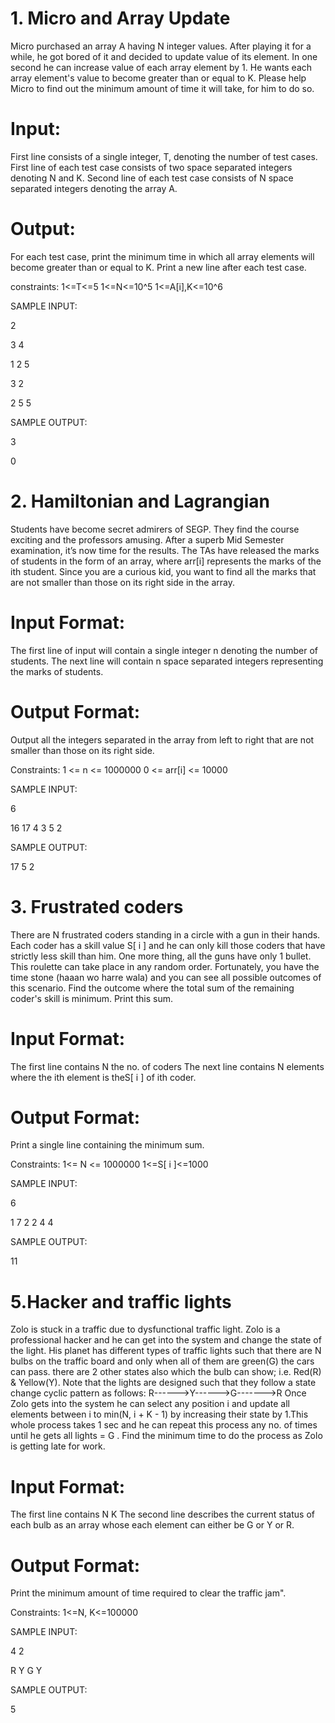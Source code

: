 # 1. Micro and Array Update
Micro purchased an array A having N integer values. After playing it for a while, he got
bored of it and decided to update value of its element. In one second he can increase
value of each array element by 1. He wants each array element's value to become greater
than or equal to K. Please help Micro to find out the minimum amount of time it will take,
for him to do so.

# Input:
First line consists of a single integer, T, denoting the number of test cases.
First line of each test case consists of two space separated integers denoting N and K.
Second line of each test case consists of N space separated integers denoting the array
A.

# Output:
For each test case, print the minimum time in which all array elements will become
greater than or equal to K. Print a new line after each test case.

constraints:
 1<=T<=5
 1<=N<=10^5
 1<=A[i],K<=10^6

SAMPLE INPUT:

2

3 4

1 2 5

3 2

2 5 5

SAMPLE OUTPUT:

3 

0


# 2. Hamiltonian and Lagrangian
Students have become secret admirers of SEGP. They find the course exciting and the
professors amusing. After a superb Mid Semester examination, it’s now time for the
results. The TAs have released the marks of students in the form of an array, where arr[i]
represents the marks of the ith student.
Since you are a curious kid, you want to find all the marks that are not smaller than those
on its right side in the array.

# Input Format:
The first line of input will contain a single integer n denoting the number of students.
The next line will contain n space separated integers representing the marks of students.

# Output Format:
Output all the integers separated in the array from left to right that are not smaller than
those on its right side.

Constraints:
1 <= n <= 1000000
0 <= arr[i] <= 10000

SAMPLE INPUT:

6

16 17 4 3 5 2

SAMPLE OUTPUT:

17 5 2

# 3. Frustrated coders
There are N frustrated coders standing in a circle with a gun in their hands. Each coder
has a skill value S[ i ] and he can only kill those coders that have strictly less skill than
him. One more thing, all the guns have only 1 bullet. This roulette can take place in
any random order. Fortunately, you have the time stone (haaan wo harre wala) and
you can see all possible outcomes of this scenario. Find the outcome where the total
sum of the remaining coder's skill is minimum. Print this sum.

# Input Format:
The first line contains N the no. of coders
The next line contains N elements where the ith element is theS[ i ] of ith coder.

# Output Format:
Print a single line containing the minimum sum.

Constraints:
1<= N <= 1000000
1<=S[ i ]<=1000

SAMPLE INPUT:

6

1 7 2 2 4 4 

SAMPLE OUTPUT:

11

# 5.Hacker and traffic lights
Zolo is stuck in a traffic due to dysfunctional traffic light. Zolo is a professional hacker
and he can get into the system and change the state of the light. His planet has
different types of traffic lights such that there are N bulbs on the traffic board and
only when all of them are green(G) the cars can pass. there are 2 other states also
which the bulb can show; i.e. Red(R) & Yellow(Y). Note that the lights are designed
such that they follow a state change cyclic pattern as follows:
R------>Y------>G------->R
Once Zolo gets into the system he can select any position i and update all elements
between i to min(N, i + K - 1) by increasing their state by 1.This whole process takes
1 sec and he can repeat this process any no. of times until he gets all lights = G . Find
the minimum time to do the process as Zolo is getting late for work.

# Input Format:
The first line contains N K
The second line describes the current status of each bulb as an array whose each
element can either be G or Y or R.

# Output Format:
Print the minimum amount of time required to clear the traffic jam".

Constraints:
1<=N, K<=100000

SAMPLE INPUT:

4 2

R Y G Y

SAMPLE OUTPUT:

5



